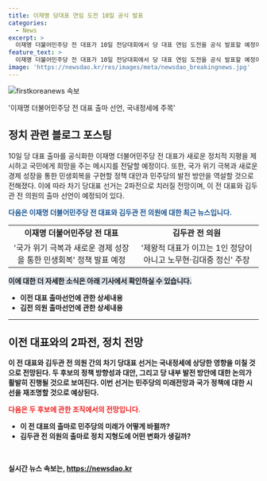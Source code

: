 ```yaml
---
title: 이재명 당대표 연임 도전 10일 공식 발표
categories:
  - News
excerpt: >
  이재명 더불어민주당 전 대표가 10일 전당대회에서 당 대표 연임 도전을 공식 발표할 예정이다. 이 후보는 국가 위기 극복과 새로운 경제 성장을 통한 민생회복을 구현하는 정책 대안과 혁신으로 더 유능하고 준비된 민주당을 이끌 정당 발전 방안을 제시할 예정이다. 9일에는 김두관 전 의원이 또 다른 후보로 출마를 선언할 예정이며, 이를 통해 차기 당대표 선거는 이와 김두관 전 의원 간의 2파전으로 전망된다.
feature_text: >
  이재명 더불어민주당 전 대표가 10일 전당대회에서 당 대표 연임 도전을 공식 발표할 예정이다. 이 후보는 국가 위기 극복과 새로운 경제 성장을 통한 민생회복을 구현하는 정책 대안과 혁신으로 더 유능하고 준비된 민주당을 이끌 정당 발전 방안을 제시할 예정이다. 9일에는 김두관 전 의원이 또 다른 후보로 출마를 선언할 예정이며, 이를 통해 차기 당대표 선거는 이와 김두관 전 의원 간의 2파전으로 전망된다.
image: 'https://newsdao.kr/res/images/meta/newsdao_breakingnews.jpg'
---
```


<p><img src="https://newsdao.kr/res/images/meta/newsdao_breakingnews.jpg" alt="firstkoreanews 속보" /></p>

<p>'이재명 더불어민주당 전 대표 출마 선언, 국내정세에 주목' </p>

<h2 data-ke-size="size26">정치 관련 블로그 포스팅</h2>

<p data-ke-size="size16">10일 당 대표 출마를 공식화한 이재명 더불어민주당 전 대표가 새로운 정치적 지평을 제시하고 국민에게 희망을 주는 메시지를 전달할 예정이다. 또한, 국가 위기 극복과 새로운 경제 성장을 통한 민생회복을 구현할 정책 대안과 민주당의 발전 방안을 역설할 것으로 전해졌다. 이에 따라 차기 당대표 선거는 2파전으로 치러질 전망이며, 이 전 대표와 김두관 전 의원의 출마 선언이 예정되어 있다.</p>

<p><b><span style="color: #1a5490;">다음은 이재명 더불어민주당 전 대표와 김두관 전 의원에 대한 최근 뉴스입니다.</span><b></p>

<table>
  <tr>
    <td style="text-align: center; height: 17px;"><b>이재명 더불어민주당 전 대표</b></td>
    <td style="text-align: center; height: 17px;"><b>김두관 전 의원</b></td>
  </tr>
  <tr>
    <td style="text-align: center; height: 17px;">'국가 위기 극복과 새로운 경제 성장을 통한 민생회복' 정책 발표 예정</td>
    <td style="text-align: center; height: 17px;">'제왕적 대표가 이끄는 1인 정당이 아니고 노무현·김대중 정신' 주장</td>
  </tr>
</table>

<p><b><span style="background-color: #21538527;">이에 대한 더 자세한 소식은 아래 기사에서 확인하실 수 있습니다.</span></b></p>

<ul>
  <li>이전 대표 출마선언에 관한 상세내용</li>
  <li>김전 의원 출마선언에 관한 상세내용</li>
</ul>

<hr>

<h2 data-ke-size="size26">이전 대표와의 2파전, 정치 전망</h2>

<p data-ke-size="size16">이 전 대표와 김두관 전 의원 간의 차기 당대표 선거는 국내정세에 상당한 영향을 미칠 것으로 전망된다. 두 후보의 정책 방향성과 대안, 그리고 당 내부 발전 방안에 대한 논의가 활발히 진행될 것으로 보여진다. 이번 선거는 민주당의 미래전망과 국가 정책에 대한 시선을 재조명할 것으로 예상된다.</p>

<p><b><span style="color: #ee2323;">다음은 두 후보에 관한 조직에서의 전망입니다.</span><b></p>

<ul>
  <li>이 전 대표의 출마로 민주당의 미래가 어떻게 바뀔까?</li>
  <li>김두관 전 의원의 출마로 정치 지형도에 어떤 변화가 생길까?</li>
</ul>

<p data-ke-size="size16">&nbsp;</p>
실시간 뉴스 속보는, <a href="https://newsdao.kr" rel="dofollow">https://newsdao.kr</a>


